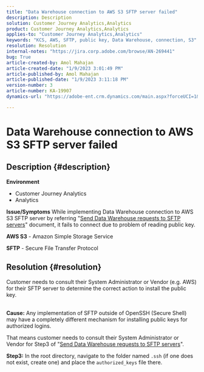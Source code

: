 ```yaml
---
title: "Data Warehouse connection to AWS S3 SFTP server failed"
description: Description
solution: Customer Journey Analytics,Analytics
product: Customer Journey Analytics,Analytics
applies-to: "Customer Journey Analytics,Analytics"
keywords: "KCS, AWS, SFTP, public key, Data Warehouse, connection, S3"
resolution: Resolution
internal-notes: "https://jira.corp.adobe.com/browse/AN-269441"
bug: True
article-created-by: Amol Mahajan
article-created-date: "1/9/2023 3:01:49 PM"
article-published-by: Amol Mahajan
article-published-date: "1/9/2023 3:11:18 PM"
version-number: 3
article-number: KA-19907
dynamics-url: "https://adobe-ent.crm.dynamics.com/main.aspx?forceUCI=1&pagetype=entityrecord&etn=knowledgearticle&id=269a3587-2e90-ed11-aad1-6045bd0067ea"

---
```

# Data Warehouse connection to AWS S3 SFTP server failed

## Description {#description}

<b>Environment</b>
- Customer Journey Analytics
- Analytics



<b>Issue/Symptoms</b>
While implementing Data Warehouse connection to AWS S3 SFTP server by referring "[Send Data Warehouse requests to SFTP servers](https://experienceleague.adobe.com/docs/analytics/export/ftp-and-sftp/secure-file-transfer-protocol/ftp-sftp-dw.html?lang=en)" document, it fails to connect due to problem of reading public key.



<b>AWS S3</b> - Amazon Simple Storage Service

<b>SFTP</b> - Secure File Transfer Protocol


## Resolution {#resolution}

Customer needs to consult their System Administrator or Vendor (e.g. AWS) for their SFTP server to determine the correct action to install the public key.<br><br>

<b>Cause:</b>
Any implementation of SFTP outside of OpenSSH (Secure Shell) may have a completely different mechanism for installing public keys for authorized logins.

That means customer needs to consult their System Administrator or Vendor for Step3 of "[Send Data Warehouse requests to SFTP servers](https://experienceleague.adobe.com/docs/analytics/export/ftp-and-sftp/secure-file-transfer-protocol/ftp-sftp-dw.html?lang=en)".

<b>Step3:</b> In the root directory, navigate to the folder named `.ssh` (if one does not exist, create one) and place the `authorized_keys` file there.
